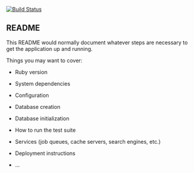[![Build Status](https://travis-ci.org/mecampbellsoup/backbone-plm.png?branch=master)](https://travis-ci.org/mecampbellsoup/backbone-plm)

## README

This README would normally document whatever steps are necessary to get the
application up and running.

Things you may want to cover:

* Ruby version

* System dependencies

* Configuration

* Database creation

* Database initialization

* How to run the test suite

* Services (job queues, cache servers, search engines, etc.)

* Deployment instructions

* ...